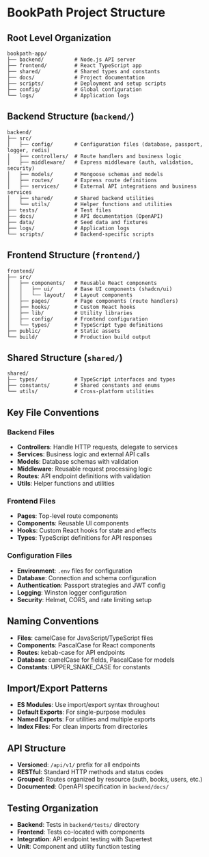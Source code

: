 # BookPath Project Structure

## Root Level Organization
```
bookpath-app/
├── backend/          # Node.js API server
├── frontend/         # React TypeScript app
├── shared/           # Shared types and constants
├── docs/             # Project documentation
├── scripts/          # Deployment and setup scripts
├── config/           # Global configuration
└── logs/             # Application logs
```

## Backend Structure (`backend/`)
```
backend/
├── src/
│   ├── config/       # Configuration files (database, passport, logger, redis)
│   ├── controllers/  # Route handlers and business logic
│   ├── middleware/   # Express middleware (auth, validation, security)
│   ├── models/       # Mongoose schemas and models
│   ├── routes/       # Express route definitions
│   ├── services/     # External API integrations and business services
│   ├── shared/       # Shared backend utilities
│   └── utils/        # Helper functions and utilities
├── tests/            # Test files
├── docs/             # API documentation (OpenAPI)
├── data/             # Seed data and fixtures
├── logs/             # Application logs
└── scripts/          # Backend-specific scripts
```

## Frontend Structure (`frontend/`)
```
frontend/
├── src/
│   ├── components/   # Reusable React components
│   │   ├── ui/       # Base UI components (shadcn/ui)
│   │   └── layout/   # Layout components
│   ├── pages/        # Page components (route handlers)
│   ├── hooks/        # Custom React hooks
│   ├── lib/          # Utility libraries
│   ├── config/       # Frontend configuration
│   └── types/        # TypeScript type definitions
├── public/           # Static assets
└── build/            # Production build output
```

## Shared Structure (`shared/`)
```
shared/
├── types/            # TypeScript interfaces and types
├── constants/        # Shared constants and enums
└── utils/            # Cross-platform utilities
```

## Key File Conventions

### Backend Files
- **Controllers**: Handle HTTP requests, delegate to services
- **Services**: Business logic and external API calls
- **Models**: Database schemas with validation
- **Middleware**: Reusable request processing logic
- **Routes**: API endpoint definitions with validation
- **Utils**: Helper functions and utilities

### Frontend Files
- **Pages**: Top-level route components
- **Components**: Reusable UI components
- **Hooks**: Custom React hooks for state and effects
- **Types**: TypeScript definitions for API responses

### Configuration Files
- **Environment**: `.env` files for configuration
- **Database**: Connection and schema configuration
- **Authentication**: Passport strategies and JWT config
- **Logging**: Winston logger configuration
- **Security**: Helmet, CORS, and rate limiting setup

## Naming Conventions
- **Files**: camelCase for JavaScript/TypeScript files
- **Components**: PascalCase for React components
- **Routes**: kebab-case for API endpoints
- **Database**: camelCase for fields, PascalCase for models
- **Constants**: UPPER_SNAKE_CASE for constants

## Import/Export Patterns
- **ES Modules**: Use import/export syntax throughout
- **Default Exports**: For single-purpose modules
- **Named Exports**: For utilities and multiple exports
- **Index Files**: For clean imports from directories

## API Structure
- **Versioned**: `/api/v1/` prefix for all endpoints
- **RESTful**: Standard HTTP methods and status codes
- **Grouped**: Routes organized by resource (auth, books, users, etc.)
- **Documented**: OpenAPI specification in `backend/docs/`

## Testing Organization
- **Backend**: Tests in `backend/tests/` directory
- **Frontend**: Tests co-located with components
- **Integration**: API endpoint testing with Supertest
- **Unit**: Component and utility function testing